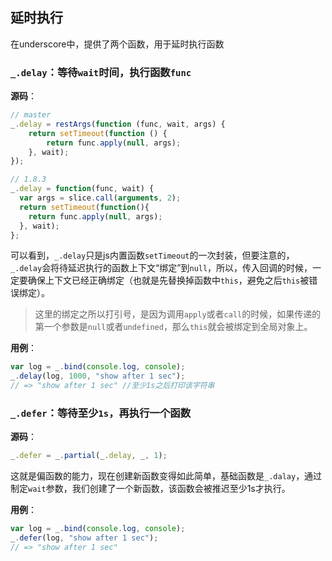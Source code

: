 ## 延时执行
在underscore中，提供了两个函数，用于延时执行函数
### `_.delay`：等待`wait`时间，执行函数`func`
__源码__：
```js
// master
_.delay = restArgs(function (func, wait, args) {
    return setTimeout(function () {
        return func.apply(null, args);
    }, wait);
});

// 1.8.3
_.delay = function(func, wait) {
  var args = slice.call(arguments, 2);
  return setTimeout(function(){
    return func.apply(null, args);
  }, wait);
};
```
可以看到，`_.delay`只是js内置函数`setTimeout`的一次封装，但要注意的，`_.delay`会将待延迟执行的函数上下文“绑定”到`null`，所以，传入回调的时候，一定要确保上下文已经正确绑定（也就是先替换掉函数中`this`，避免之后`this`被错误绑定）。

> 这里的绑定之所以打引号，是因为调用`apply`或者`call`的时候，如果传递的第一个参数是`null`或者`undefined`，那么`this`就会被绑定到全局对象上。

__用例__：
```js
var log = _.bind(console.log, console);
_.delay(log, 1000, "show after 1 sec");
// => "show after 1 sec" //至少1s之后打印该字符串
```

### `_.defer`：等待至少`1s`，再执行一个函数
__源码__：
```js
_.defer = _.partial(_.delay, _, 1);
```

这就是偏函数的能力，现在创建新函数变得如此简单，基础函数是`_.dalay`，通过制定`wait`参数，我们创建了一个新函数，该函数会被推迟至少1s才执行。

__用例__：
```js
var log = _.bind(console.log, console);
_.defer(log, "show after 1 sec");
// => "show after 1 sec"
```